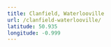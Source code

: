 ```yaml
---
title: Clanfield, Waterlooville
url: /clanfield-waterlooville/
latitude: 50.935
longitude: -0.999
---
```


